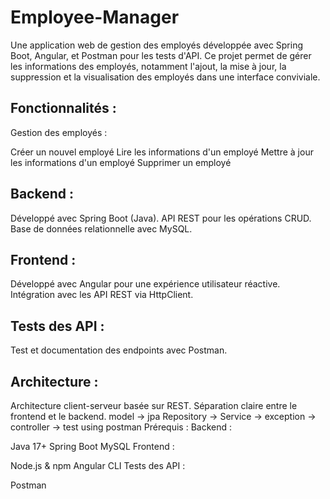 # Employee-Manager
Une application web de gestion des employés développée avec Spring Boot, Angular, et Postman pour les tests d'API. Ce projet permet de gérer les informations des employés, notamment l'ajout, la mise à jour, la suppression et la visualisation des employés dans une interface conviviale.

## Fonctionnalités :
Gestion des employés :

Créer un nouvel employé
Lire les informations d'un employé
Mettre à jour les informations d'un employé
Supprimer un employé
## Backend :

Développé avec Spring Boot (Java).
API REST pour les opérations CRUD.
Base de données relationnelle avec MySQL.
## Frontend :

Développé avec Angular pour une expérience utilisateur réactive.
Intégration avec les API REST via HttpClient.
## Tests des API :

Test et documentation des endpoints avec Postman.
## Architecture :

Architecture client-serveur basée sur REST.
Séparation claire entre le frontend et le backend.
model -> jpa Repository -> Service -> exception -> controller -> test using postman
Prérequis :
Backend :

Java 17+
Spring Boot
MySQL
Frontend :

Node.js & npm
Angular CLI
Tests des API :

Postman
